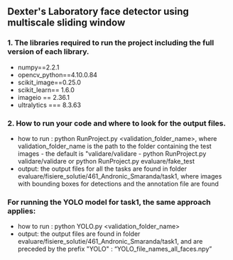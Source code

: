 ## Dexter's Laboratory face detector using multiscale sliding window

### 1. The libraries required to run the project including the full version of each library.

- numpy==2.2.1
- opencv_python==4.10.0.84
- scikit_image==0.25.0
- scikit_learn== 1.6.0
- imageio  == 2.36.1
- ultralytics === 8.3.63

### 2. How to run your code and where to look for the output files.
  
- how to run : python RunProject.py <validation_folder_name>, where validation_folder_name is the path to the folder containing the test images
             - the default is "validare/validare
             - python RunProject.py validare/validare or python RunProject.py evaluare/fake_test
- output: the output files for all the tasks are found in folder evaluare/fisiere_solutie/461_Andronic_Smaranda/task1,
        where images with bounding boxes for detections and the annotation file are found 

### For running the YOLO model for task1, the same approach applies:
- how to run : python YOLO.py <validation_folder_name> 
- output: the output files are found in folder evaluare/fisiere_solutie/461_Andronic_Smaranda/task1, and are preceded 
        by the prefix "YOLO" : “YOLO_file_names_all_faces.npy”

